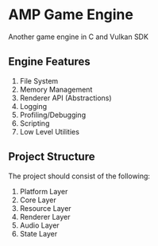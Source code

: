 # AMP Game Engine

Another game engine in C and Vulkan SDK

## Engine Features

1. File System
2. Memory Management
3. Renderer API (Abstractions)
4. Logging
5. Profiling/Debugging
6. Scripting
7. Low Level Utilities

## Project Structure

The project should consist of the following:

1. Platform Layer
2. Core Layer
3. Resource Layer
4. Renderer Layer
5. Audio Layer
6. State Layer
